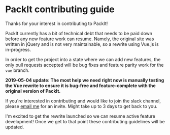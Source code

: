 PackIt contributing guide
===========
Thanks for your interest in contributing to PackIt!

PackIt currently has a bit of technical debt that needs to be paid down before any new feature work can resume. Namely, the original site was written in jQuery and is not very maintainable, so a rewrite using Vue.js is in-progress.

In order to get the project into a state where we can add new features, the only pull requests accepted will be bug fixes and feature parity work for the `vue` branch.

**2019-05-04 update: The most help we need right now is manually testing the Vue rewrite to ensure it is bug-free and feature-complete with the original version of PackIt.**

If you're interested in contributing and would like to join the slack channel, please [email me](mailto:galenmaly@gmail.com) for an invite. Might take up to 3 days to get back to you.

I'm excited to get the rewrite launched so we can resume active feature development! Once we get to that point these contributing guidelines will be updated.
